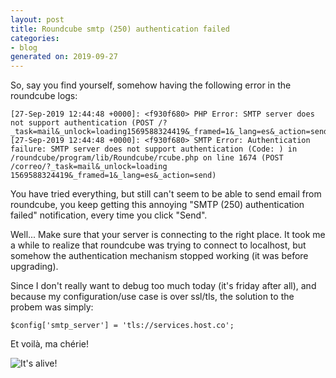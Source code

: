 ```yaml
---
layout: post
title: Roundcube smtp (250) authentication failed
categories:
- blog
generated on: 2019-09-27
---
```


So, say you find yourself, somehow having the following error in the roundcube logs:

```
[27-Sep-2019 12:44:48 +0000]: <f930f680> PHP Error: SMTP server does not support authentication (POST /?_task=mail&_unlock=loading1569588324419&_framed=1&_lang=es&_action=send)
[27-Sep-2019 12:44:48 +0000]: <f930f680> SMTP Error: Authentication failure: SMTP server does not support authentication (Code: ) in /roundcube/program/lib/Roundcube/rcube.php on line 1674 (POST /correo/?_task=mail&_unlock=loading 1569588324419&_framed=1&_lang=es&_action=send)
```

You have tried everything, but still can't seem to be able to send email from roundcube, you keep getting this annoying
"SMTP (250) authentication failed" notification, every time you click "Send".

Well... Make sure that your server is connecting to the right place. It took me a while to realize that roundcube was
trying to connect to localhost, but somehow the authentication mechanism stopped working (it was before upgrading).

Since I don't really want to debug too much today (it's friday after all), and because my configuration/use case is
over ssl/tls, the solution to the probem was simply:

`$config['smtp_server'] = 'tls://services.host.co';`

Et voilà, ma chérie!

![It's alive!](https://media.giphy.com/media/xT5LMDi8H2A1FtLlpC/giphy.gif)
